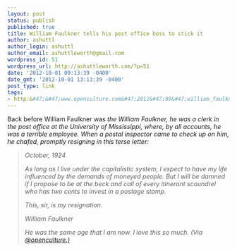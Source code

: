 ```yaml
---
layout: post
status: publish
published: true
title: William Faulkner tells his post office boss to stick it
author: ashuttl
author_login: ashuttl
author_email: ashuttleworth@gmail.com
wordpress_id: 51
wordpress_url: http://ashuttleworth.com/?p=51
date: '2012-10-01 09:13:39 -0400'
date_gmt: '2012-10-01 13:13:39 -0400'
post_type: link
tags:
- http:&#47;&#47;www.openculture.com&#47;2012&#47;09&#47;william_faulkner_tells_his_post_office_boss_to_stick_it_1924.html
---
```

<p>Back before William Faulkner was <em>the William Faulkner, he was a clerk in the post office at the University of Mississippi, where, by all accounts, he was a terrible employee. When a postal inspector came to check up on him, he chafed, promptly resigning in this terse letter:</p>
<blockquote>
<p>October, 1924</p>
<p>As long as I live under the capitalistic system, I expect to have my life influenced by the demands of moneyed people. But I will be damned if I propose to be at the beck and call of every itinerant scoundrel who has two cents to invest in a postage stamp.</p>
<p>This, sir, is my resignation.</p>
<p>William Faulkner<br />
</p>
<p>He was the same age that I am now. I love this so much. (Via <a href="http:&#47;&#47;twitter.com&#47;intent&#47;user?screen_name=openculture">@openculture.)</p>
